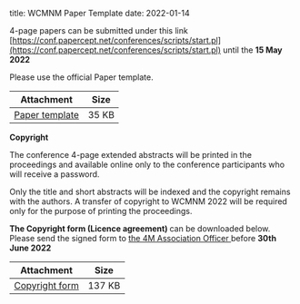 title: WCMNM Paper Template
date: 2022-01-14

4-page papers can be submitted under this link    [https://conf.papercept.net/conferences/scripts/start.pl](https://conf.papercept.net/conferences/scripts/start.pl) until the <strong>15 May 2022</strong>

Please use the official Paper template.

| Attachment | Size |
|---|---|
|<a href="/files/WCMNM_paper_template.docx">Paper template</a> | 35 KB |

<strong>Copyright</strong>
  
The conference 4-page extended abstracts will be printed in the proceedings and available online only to the conference participants who will receive a  password.
<div>Only the title and short abstracts will be indexed and the copyright remains with the authors.
A transfer of copyright to WCMNM 2022 will be required only for the purpose of printing the proceedings. 

<strong>The Copyright form (Licence agreement) </strong> can be downloaded below. Please send the signed form to <a href="mailto:a.svetozarova@bham.ac.uk">the 4M Association Officer </a> before <strong> 30th June 2022</Strong>
  
| Attachment | Size |
|---|---|
|<a href="/files/License Agreement- 2022.pdf">Copyright form</a> | 137 KB |
  
 
